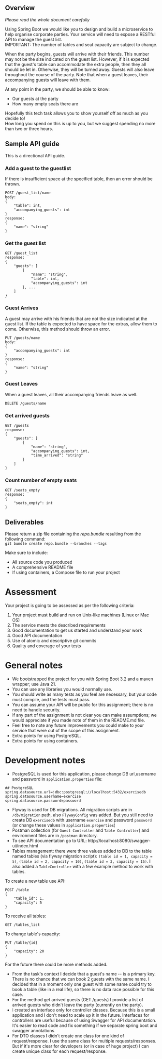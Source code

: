 
## Overview

*Please read the whole document carefully*

Using Spring Boot we would like you to design and build a microservice to help organise corporate parties. Your service will need to expose a RESTful API to manage the guest list.  
IMPORTANT: The number of tables and seat capacity are subject to change.

When the party begins, guests will arrive with their friends. This number may not be the size indicated on the guest list. However, if it is expected that the guest's table can accommodate the extra people, then they all should be let in. Otherwise, they will be turned away.
Guests will also leave throughout the course of the party. Note that when a guest leaves, their accompanying guests will leave with them.

At any point in the party, we should be able to know:
- Our guests at the party
- How many empty seats there are

Hopefully this tech task allows you to show yourself off as much as you decide to!  
How long you spend on this is up to you, but we suggest spending no more than two or three hours.

## Sample API guide

This is a directional API guide.

### Add a guest to the guestlist

If there is insufficient space at the specified table, then an error should be thrown.

```
POST /guest_list/name
body: 
{
    "table": int,
    "accompanying_guests": int
}
response: 
{
    "name": "string"
}
```

### Get the guest list

```
GET /guest_list
response: 
{
    "guests": [
        {
            "name": "string",
            "table": int,
            "accompanying_guests": int
        }, ...
    ]
}
```

### Guest Arrives

A guest may arrive with his friends that are not the size indicated at the guest list.
If the table is expected to have space for the extras, allow them to come. Otherwise, this method should throw an error.

```
PUT /guests/name
body:
{
    "accompanying_guests": int
}
response:
{
    "name": "string"
}
```

### Guest Leaves

When a guest leaves, all their accompanying friends leave as well.

```
DELETE /guests/name
```

### Get arrived guests

```
GET /guests
response: 
{
    "guests": [
        {
            "name": "string",
            "accompanying_guests": int,
            "time_arrived": "string"
        }
    ]
}
```

### Count number of empty seats

```
GET /seats_empty
response:
{
    "seats_empty": int
}
```

## Deliverables
Please return a zip file containing the *repo.bundle* resulting from the following command:  
`git bundle create repo.bundle --branches --tags`
  
Make sure to include:
- All source code you produced
- A comprehensive README file
- If using containers, a Compose file to run your project

# Assessment
Your project is going to be assessed as per the following criteria:
1. Your project must build and run on Unix-like machines (Linux or Mac OS)
1. The service meets the described requirements
1. Good documentation to get us started and understand your work
1. Good API documentation
1. Use of atomic and descriptive git commits
1. Quality and coverage of your tests

# General notes
- We bootstrapped the project for you with Spring Boot 3.2 and a maven wrapper; use Java 21.
- You can use any libraries you would normally use.
- You should write as many tests as you feel are necessary, but your code must compile, and the
tests must pass.
- You can assume your API will be public for this assignment; there is no need to handle security.
- If any part of the assignment is not clear you can make assumptions; we would appreciate if you
made note of them in the README.md file.
- Feel free to note any future improvements you could make to your service that were out of the
scope of this assignment.
- Extra points for using PostgreSQL.
- Extra points for using containers.

# Development notes

- PostgreSQL is used for this application, please change DB url,username and password in `application.properties` file:
```
## PostgreSQL
spring.datasource.url=jdbc:postgresql://localhost:5432/exercisedb
spring.datasource.username=exercise
spring.datasource.password=password
```
- Flyway is used for DB migrations. All migration scripts are in `/db/migration` path, also `FlywayConfig` was added.
But you still need to create DB `exercisedb` with username `exercise` and password `password` (or change these values in `application.properties`)
- Postman collection (for `Guest Controller` and `Table Controller`) and environment files are in `/postman` directory.
- To see API documentation go to URL: http://localhost:8080/swagger-ui/index.html
- Tables management: there were three values added to DB to the table named tables (via flyway migration script): 
`(table id = 1, capacity = 5)`, `(table id = 2, capacity = 10)`, `(table id = 3, capacity = 15)`.
I also added a `TableController` with a few example method to work with tables.

To create a new table use API:
```
POST /table
{
    "table_id": 1,
    "capacity": 5
}
```

To receive all tables:
```
GET /tables_list
```

To change table's capacity:

```
PUT /table/{id}
{
    "capacity": 20
}
```

For the future there could be more methods added.
- From the task's context I decide that a guest's name -- is a primary key. 
There is no chance that we can book 2 guests with the same name. 
I decided that in a moment only one guest with some name could try to book a table (like in a real life), 
so there is no data race possible for this case.
- For the method get arrived guests (GET /guests) I provide a list of arrived guests who didn't leave the party 
(currently on the party).
- I created an interface only for controller classes. Because this is a small application 
and I don't need to scale up it in the future. Interfaces for controllers are useful because of using Swagger for API documentation.
It's easier to read code and fix something if we separate spring boot and swagger annotations.
- For DTO classes I didn't create one class for one kind of request/response. I use the same class for multiple requests/responses.
But if it's more clear for developers (or in case of huge project) I can create unique class for each request/response.